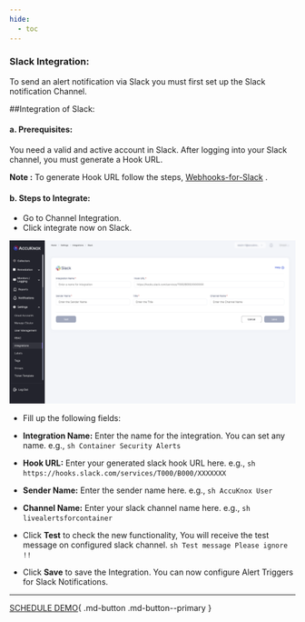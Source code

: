 ```yaml
---
hide:
  - toc
---
```



### Slack Integration:

To send an alert notification via Slack you must first set up the Slack notification Channel.

##Integration of Slack:

#### **a. Prerequisites:**
You need a valid and active account in Slack.
After logging into your Slack channel, you must generate a Hook URL.

**Note :** To generate Hook URL follow the steps, [Webhooks-for-Slack](https://slack.com/intl/en-in/help/articles/115005265063-Incoming-webhooks-for-Slack) .

#### **b. Steps to Integrate:**
+ Go to Channel Integration.
+ Click integrate now on Slack.

![](/saas/images/slack-int.png)

+ Fill up the following fields:

+ **Integration Name:** Enter the name for the integration. You can set any name. e.g., ```sh Container Security Alerts ```

+ **Hook URL:** Enter your generated slack hook URL here. e.g., ```sh https://hooks.slack.com/services/T000/B000/XXXXXXX ```

+ **Sender Name:** Enter the sender name here. e.g., ```sh AccuKnox User ```

+ **Channel Name:** Enter your slack channel name here. e.g.,  ```sh  livealertsforcontainer ```

+ Click **Test** to check the new functionality, You will receive the test message on configured slack channel. ```sh Test message Please ignore !! ```

+ Click **Save** to save the Integration. You can now configure Alert Triggers for Slack Notifications.

- - - 
[SCHEDULE DEMO](https://www.accuknox.com/contact-us){ .md-button .md-button--primary }